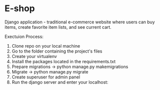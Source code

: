 # E-shop
Django application - traditional e-commerce website where users can buy items, create favorite item lists, and see current cart.

Exectuion Process:
  1. Clone repo on your local machine
  2. Go to the folder containing the project's files
  3. Create your virtualenv
  4. Install the packages located in the requirements.txt
  5. Prepare migrations -> python manage.py makemigrations
  6. Migrate -> python manage.py migrate
  7. Create superuser for admin panel
  8. Run the django server and enter your localhost:<port number>
